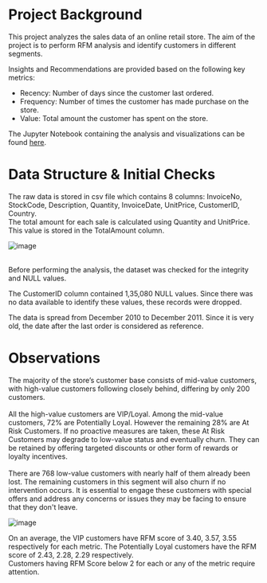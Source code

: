 <h1>Project Background</h1>

This project analyzes the sales data of an online retail store.
The aim of the project is to perform RFM analysis and identify customers in different segments.

Insights and Recommendations are provided based on the following key metrics:
- Recency: Number of days since the customer last ordered.
- Frequency: Number of times the customer has made purchase on the store.  
- Value: Total amount the customer has spent on the store.  

The Jupyter Notebook containing the analysis and visualizations can be found <a href="https://nbviewer.org/github/mzsprojects/DataAnalyticsProjects/blob/main/RFM%20Analysis/RFM%20Analysis.ipynb">here</a>.

<h1>Data Structure & Initial Checks</h1>

The raw data is stored in csv file which contains 8 columns: InvoiceNo, StockCode, Description, Quantity, InvoiceDate, UnitPrice, CustomerID, Country. <br>
The total amount for each sale is calculated using Quantity and UnitPrice. This value is stored in the TotalAmount column.

![image](https://github.com/user-attachments/assets/52728575-01ed-4644-a37b-c61b6de2a7ae)

<br>
Before performing the analysis, the dataset was checked for the integrity and NULL values.

The CustomerID column contained 1,35,080 NULL values. Since there was no data available to identify these values, these records were dropped.

The data is spread from December 2010 to December 2011.
Since it is very old, the date after the last order is considered as reference.

<h1>Observations</h1>

The majority of the store’s customer base consists of mid-value customers, with high-value customers following closely behind, differing by only 200 customers. 
<br> <br>
All the high-value customers are VIP/Loyal. Among the mid-value customers, 72% are Potentially Loyal. However the remaining 28% are At Risk Customers. If no proactive measures are taken, these At Risk Customers may degrade to low-value status and eventually churn. They can be retained by offering targeted discounts or other form of rewards or loyalty incentives. 
<br> <br>
There are 768 low-value customers with nearly half of them already been lost. The remaining customers in this segment will also churn if no intervention occurs. It is essential to engage these customers with special offers and address any concerns or issues they may be facing to ensure that they don't leave.

![image](https://github.com/user-attachments/assets/c0e3e1f1-e43b-42dd-b6f4-7dd2c8c41dc8)

On an average, the VIP customers have RFM score of 3.40, 3.57, 3.55 respectively for each metric.
The Potentially Loyal customers have the RFM score of 2.43, 2.28, 2.29 respectively. 
<br>
Customers having RFM Score below 2 for each or any of the metric require attention.

<!---
<p><b>Data Source:</b> <a href="https://www.kaggle.com/datasets/ulrikthygepedersen/online-retail-dataset">Kaggle - Online Retail Datset (Version 2)</a></p>
--->
